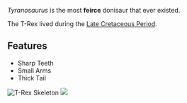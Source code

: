 ---
---

*Tyranosaurus* is the most **feirce** donisaur that ever existed.

The T-Rex lived during the [Late Cretaceous Period](https://en.wikipedia.org/wiki/Late_Centaceous).

## Features

- Sharp Teeth
- Small Arms
- Thick Tail

![T-Rex Skeleton](http://media.npr.org/assets/img/2010/09/16/TRexSkeleton_wide-cf896d1d6be33a61ed8eccf30217ff73d3783007-s6-c30.jpg)
![]({{site.baseurl}}images/land-dinos/diplodocus.jpg)